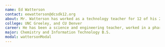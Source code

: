```yaml
---
name: Ed Watterson
contact: eewatterson@dcsdk12.org
about: Mr. Watterson has worked as a technology teacher for 12 of his 25 year career.  He and Mrs. Tawzer started in TSA in 2004 at Chaparral High School
college: UNC Greeley, and CU Denver
career: He has been a science and engineering teacher, worked in a pharmacy, owned a web design business, and as a technology director.
major: Chemistry and Information Technology B.S.
modal: wattersonModal
---
```

